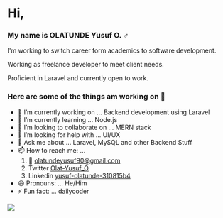 # Hi,
### My name is OLATUNDE Yusuf O. :male_sign:
I'm working to switch career form academics to software development. 

Working as freelance developer to meet client needs.

Proficient in Laravel and currently open to work.

### Here are some of the things am working on 👋

- 🔭 I’m currently working on ... Backend development using Laravel
- 🌱 I’m currently learning ... Node.js
- 👯 I’m looking to collaborate on ... MERN stack
- 🤔 I’m looking for help with ... UI/UX
- 💬 Ask me about ... Laravel, MySQL and other Backend Stuff
- 📫 How to reach me: ... 
    1. :email: olatundeyusuf90@gmail.com
    2. Twitter <a href="https://twitter.com/Olat_Yusuf_O">Olat-Yusuf_O</a>
    3. Linkedin <a href="https://www.linkedin.com/in/yusuf-olatunde-310815b4/">yusuf-olatunde-310815b4</a>
- 😄 Pronouns: ... He/Him
- ⚡ Fun fact: ... dailycoder

<a href="https://github.com/antonkomarev/github-profile-views-counter">
    <img src="https://komarev.com/ghpvc/?username=Ola-Yusuf">
</a>

